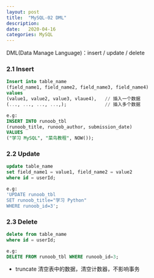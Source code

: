 ```yaml
---
layout: post
title:  "MySQL-02 DML"
description: 
date:   2020-04-16
categories: MySQL
---
```

DML(Data Manage Language)：insert / update / delete

### 2.1 Insert

```sql
Insert into table_name
(field_name1, field_name2, field_name3, field_name4)
values
(value1, value2, value3, vlaue4),   // 插入一个数据
(..., ..., ..., ...,);              // 插入多个数据

e.g:
INSERT INTO runoob_tbl
(runoob_title, runoob_author, submission_date)
VALUES
("学习 MySQL", "菜鸟教程", NOW());
```


### 2.2 Update

```sql
update table_name
set field_name1 = value1, field_name2 = value2
where id = userId;

e.g:
'UPDATE runoob_tbl
SET runoob_title="学习 Python"
WHERE runoob_id=3';
```


### 2.3 Delete

```sql
delete from table_name
where id = userId;

e.g:
DELETE FROM runoob_tbl WHERE runoob_id=3;
```

- truncate 清空表中的数据，清空计数器，不影响事务